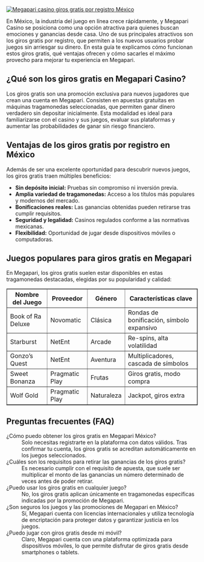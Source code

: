 [![Megapari casino giros gratis por registro México](https://123-caf.pages.dev/gitsignup.png)](https://vrmoo.ru/Bt82HjjY)

<p>En México, la industria del juego en línea crece rápidamente, y Megapari Casino se posiciona como una opción atractiva para quienes buscan emociones y ganancias desde casa. Uno de sus principales atractivos son los giros gratis por registro, que permiten a los nuevos usuarios probar juegos sin arriesgar su dinero. En esta guía te explicamos cómo funcionan estos giros gratis, qué ventajas ofrecen y cómo sacarles el máximo provecho para mejorar tu experiencia en Megapari.</p>  <h2>¿Qué son los giros gratis en Megapari Casino?</h2> <p>Los giros gratis son una promoción exclusiva para nuevos jugadores que crean una cuenta en Megapari. Consisten en apuestas gratuitas en máquinas tragamonedas seleccionadas, que permiten ganar dinero verdadero sin depositar inicialmente. Esta modalidad es ideal para familiarizarse con el casino y sus juegos, evaluar sus plataformas y aumentar las probabilidades de ganar sin riesgo financiero.</p>  <h2>Ventajas de los giros gratis por registro en México</h2> <p>Además de ser una excelente oportunidad para descubrir nuevos juegos, los giros gratis traen múltiples beneficios:</p> <ul> <li><strong>Sin depósito inicial:</strong> Pruebas sin compromiso ni inversión previa.</li> <li><strong>Amplia variedad de tragamonedas:</strong> Acceso a los títulos más populares y modernos del mercado.</li> <li><strong>Bonificaciones reales:</strong> Las ganancias obtenidas pueden retirarse tras cumplir requisitos.</li> <li><strong>Seguridad y legalidad:</strong> Casinos regulados conforme a las normativas mexicanas.</li> <li><strong>Flexibilidad:</strong> Oportunidad de jugar desde dispositivos móviles o computadoras.</li> </ul>  <h2>Juegos populares para giros gratis en Megapari</h2> <p>En Megapari, los giros gratis suelen estar disponibles en estas tragamonedas destacadas, elegidas por su popularidad y calidad:</p> <table border="1" cellspacing="0" cellpadding="8"> <thead> <tr> <th>Nombre del Juego</th> <th>Proveedor</th> <th>Género</th> <th>Características clave</th> </tr> </thead> <tbody> <tr> <td>Book of Ra Deluxe</td> <td>Novomatic</td> <td>Clásica</td> <td>Rondas de bonificación, símbolo expansivo</td> </tr> <tr> <td>Starburst</td> <td>NetEnt</td> <td>Arcade</td> <td>Re-spins, alta volatilidad</td> </tr> <tr> <td>Gonzo’s Quest</td> <td>NetEnt</td> <td>Aventura</td> <td>Multiplicadores, cascada de símbolos</td> </tr> <tr> <td>Sweet Bonanza</td> <td>Pragmatic Play</td> <td>Frutas</td> <td>Giros gratis, modo compra</td> </tr> <tr> <td>Wolf Gold</td> <td>Pragmatic Play</td> <td>Naturaleza</td> <td>Jackpot, giros extra</td> </tr> </tbody> </table>  <h2>Preguntas frecuentes (FAQ)</h2> <dl> <dt>¿Cómo puedo obtener los giros gratis en Megapari México?</dt> <dd>Solo necesitas registrarte en la plataforma con datos válidos. Tras confirmar tu cuenta, los giros gratis se acreditan automáticamente en los juegos seleccionados.</dd>  <dt>¿Cuáles son los requisitos para retirar las ganancias de los giros gratis?</dt> <dd>Es necesario cumplir con el requisito de apuesta, que suele ser multiplicar el monto de las ganancias un número determinado de veces antes de poder retirar.</dd>  <dt>¿Puedo usar los giros gratis en cualquier juego?</dt> <dd>No, los giros gratis aplican únicamente en tragamonedas específicas indicadas por la promoción de Megapari.</dd>  <dt>¿Son seguros los juegos y las promociones de Megapari en México?</dt> <dd>Sí, Megapari cuenta con licencias internacionales y utiliza tecnología de encriptación para proteger datos y garantizar justicia en los juegos.</dd>  <dt>¿Puedo jugar con giros gratis desde mi móvil?</dt> <dd>Claro, Megapari cuenta con una plataforma optimizada para dispositivos móviles, lo que permite disfrutar de giros gratis desde smartphones o tablets.</dd> </dl>